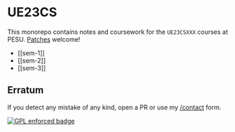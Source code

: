# UE23CS

This monorepo contains notes and coursework for the `UE23CSXXX` courses at PESU. [Patches](mailto:mail@polarhive.net?subject=UE23CS) welcome!

- [[sem-1]]
- [[sem-2]]
- [[sem-3]]

## Erratum

If you detect any mistake of any kind, open a PR or use my [/contact](https://polarhive.net/contact) form.

[![GPL enforced badge](https://img.shields.io/badge/GPL-enforced-blue.svg "This project enforces the GPL.")](https://gplenforced.org)
